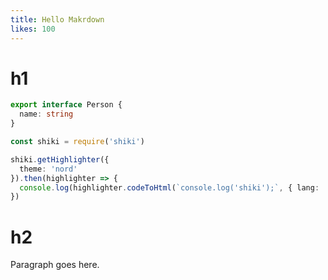 ```yaml
---
title: Hello Makrdown
likes: 100
---
```


# h1 

```ts
export interface Person {
  name: string
}

const shiki = require('shiki')

shiki.getHighlighter({
  theme: 'nord'
}).then(highlighter => {
  console.log(highlighter.codeToHtml(`console.log('shiki');`, { lang: 'js' }))
})
```

# h2

Paragraph goes here.